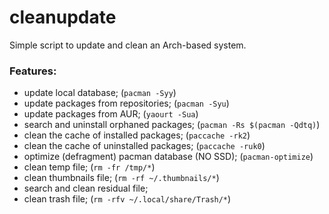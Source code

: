 # cleanupdate

Simple script to update and clean an Arch-based system.

### Features:

 - update local database; (`pacman -Syy`)
 - update packages from repositories; (`pacman -Syu`)
 - update packages from AUR; (`yaourt -Sua`)
 - search and uninstall orphaned packages; (`pacman -Rs $(pacman -Qdtq)`)
 - clean the cache of installed packages; (`paccache -rk2`)
 - clean the cache of uninstalled packages; (`paccache -ruk0`)
 - optimize (defragment) pacman database (NO SSD); (`pacman-optimize`)
 - clean temp file; (`rm -fr /tmp/*`)
 - clean thumbnails file; (`rm -rf ~/.thumbnails/*`)
 - search and clean residual file;
 - clean trash file; (`rm -rfv ~/.local/share/Trash/*`)

